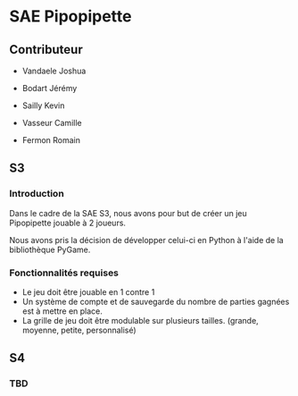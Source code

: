 # SAE Pipopipette
## Contributeur
- Vandaele Joshua

- Bodart Jérémy

- Sailly Kevin

- Vasseur Camille

- Fermon Romain
## S3
### Introduction
Dans le cadre de la SAE S3, nous avons pour but de créer un jeu Pipopipette jouable à 2 joueurs.

Nous avons pris la décision de développer celui-ci en Python à l'aide de la bibliothèque PyGame.
### Fonctionnalités requises
- Le jeu doit être jouable en 1 contre 1
- Un système de compte et de sauvegarde du nombre de parties gagnées est à mettre en place.
- La grille de jeu doit être modulable sur plusieurs tailles. (grande, moyenne, petite, personnalisé)
  
## S4
### TBD
